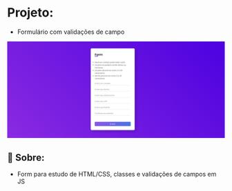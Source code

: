 # Projeto:

- Formulário com validações de campo

<img src="./assets/img/tela.png" alt="Imagem da Tela" width="">


## 🔧 Sobre:

- Form para estudo de HTML/CSS, classes e validações de campos em JS


